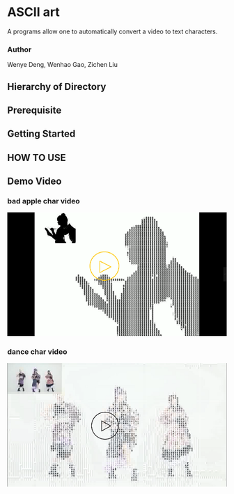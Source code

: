 # ASCII art
A programs allow one to automatically convert a video to text characters.

### Author
Wenye Deng, Wenhao Gao, Zichen Liu

## Hierarchy of Directory

## Prerequisite

## Getting Started

## HOW TO USE

## Demo Video
### bad apple char video
[![Watch the video](https://github.com/IRONMANMARK/Char_Video/blob/master/video_data/cover.png)](https://www.youtube.com/embed/6d-pd-cWYjU)
### dance char video
[![Watch the video](https://github.com/IRONMANMARK/Char_Video/blob/master/video_data/cover2.png)](https://www.youtube.com/embed/q5wXBjMKT6s)

